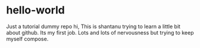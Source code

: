 # hello-world
Just a tutorial dummy repo
hi,
This is shantanu trying to learn a little bit about github.
Its my first job. Lots and lots of nervousness but trying to keep myself compose.
